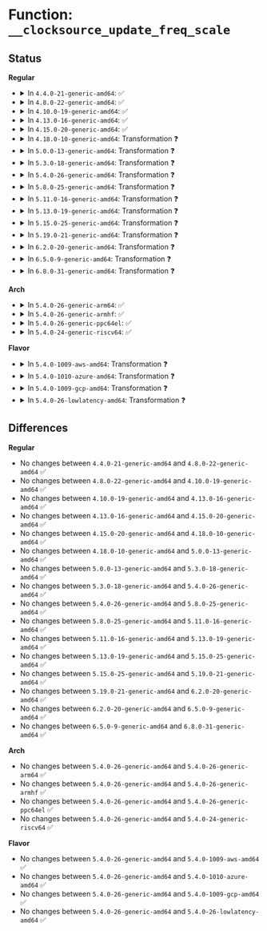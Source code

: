 # Function: <code>__clocksource_update_freq_scale</code>

## Status
<b>Regular</b>
<ul>
<li>
<details>
<summary>In <code>4.4.0-21-generic-amd64</code>: ✅</summary>

```c
void __clocksource_update_freq_scale(struct clocksource * cs, u32 scale, u32 freq)
```

```json
{
  "name": "__clocksource_update_freq_scale",
  "collision_type": "Unique Global",
  "inline_type": "No",
  "funcs": [
    {
      "addr": 18446744071579859984,
      "name": "__clocksource_update_freq_scale",
      "external": true,
      "loc": "kernel/time/clocksource.c:661",
      "file": "kernel/time/clocksource.c",
      "inline": "seen, unknown",
      "caller_inline": [],
      "caller_func": [
        "kernel/time/clocksource.c:__clocksource_register_scale"
      ]
    }
  ],
  "symbols": [
    {
      "addr": 18446744071579859984,
      "name": "__clocksource_update_freq_scale",
      "section": ".text",
      "bind": "STB_GLOBAL",
      "size": 521
    }
  ]
}
```
</details>
</li>
<li>
<details>
<summary>In <code>4.8.0-22-generic-amd64</code>: ✅</summary>

```c
void __clocksource_update_freq_scale(struct clocksource * cs, u32 scale, u32 freq)
```

```json
{
  "name": "__clocksource_update_freq_scale",
  "collision_type": "Unique Global",
  "inline_type": "No",
  "funcs": [
    {
      "addr": 18446744071579888960,
      "name": "__clocksource_update_freq_scale",
      "external": true,
      "loc": "kernel/time/clocksource.c:693",
      "file": "kernel/time/clocksource.c",
      "inline": "seen, unknown",
      "caller_inline": [],
      "caller_func": [
        "kernel/time/clocksource.c:__clocksource_register_scale"
      ]
    }
  ],
  "symbols": [
    {
      "addr": 18446744071579888960,
      "name": "__clocksource_update_freq_scale",
      "section": ".text",
      "bind": "STB_GLOBAL",
      "size": 501
    }
  ]
}
```
</details>
</li>
<li>
<details>
<summary>In <code>4.10.0-19-generic-amd64</code>: ✅</summary>

```c
void __clocksource_update_freq_scale(struct clocksource * cs, u32 scale, u32 freq)
```

```json
{
  "name": "__clocksource_update_freq_scale",
  "collision_type": "Unique Global",
  "inline_type": "No",
  "funcs": [
    {
      "addr": 18446744071579900848,
      "name": "__clocksource_update_freq_scale",
      "external": true,
      "loc": "kernel/time/clocksource.c:703",
      "file": "kernel/time/clocksource.c",
      "inline": "seen, unknown",
      "caller_inline": [],
      "caller_func": [
        "kernel/time/clocksource.c:__clocksource_register_scale"
      ]
    }
  ],
  "symbols": [
    {
      "addr": 18446744071579900848,
      "name": "__clocksource_update_freq_scale",
      "section": ".text",
      "bind": "STB_GLOBAL",
      "size": 501
    }
  ]
}
```
</details>
</li>
<li>
<details>
<summary>In <code>4.13.0-16-generic-amd64</code>: ✅</summary>

```c
void __clocksource_update_freq_scale(struct clocksource * cs, u32 scale, u32 freq)
```

```json
{
  "name": "__clocksource_update_freq_scale",
  "collision_type": "Unique Global",
  "inline_type": "No",
  "funcs": [
    {
      "addr": 18446744071579909360,
      "name": "__clocksource_update_freq_scale",
      "external": true,
      "loc": "kernel/time/clocksource.c:710",
      "file": "kernel/time/clocksource.c",
      "inline": "seen, unknown",
      "caller_inline": [],
      "caller_func": [
        "kernel/time/clocksource.c:__clocksource_register_scale"
      ]
    }
  ],
  "symbols": [
    {
      "addr": 18446744071579909360,
      "name": "__clocksource_update_freq_scale",
      "section": ".text",
      "bind": "STB_GLOBAL",
      "size": 558
    }
  ]
}
```
</details>
</li>
<li>
<details>
<summary>In <code>4.15.0-20-generic-amd64</code>: ✅</summary>

```c
void __clocksource_update_freq_scale(struct clocksource * cs, u32 scale, u32 freq)
```

```json
{
  "name": "__clocksource_update_freq_scale",
  "collision_type": "Unique Global",
  "inline_type": "No",
  "funcs": [
    {
      "addr": 18446744071579954560,
      "name": "__clocksource_update_freq_scale",
      "external": true,
      "loc": "kernel/time/clocksource.c:709",
      "file": "kernel/time/clocksource.c",
      "inline": "seen, unknown",
      "caller_inline": [],
      "caller_func": [
        "kernel/time/clocksource.c:__clocksource_register_scale"
      ]
    }
  ],
  "symbols": [
    {
      "addr": 18446744071579954560,
      "name": "__clocksource_update_freq_scale",
      "section": ".text",
      "bind": "STB_GLOBAL",
      "size": 558
    }
  ]
}
```
</details>
</li>
<li>
<details>
<summary>In <code>4.18.0-10-generic-amd64</code>: Transformation ❓</summary>

```c
void __clocksource_update_freq_scale(struct clocksource * cs, u32 scale, u32 freq)
```

```json
{
  "name": "__clocksource_update_freq_scale",
  "collision_type": "Unique Global",
  "inline_type": "No",
  "funcs": [
    {
      "addr": 0,
      "name": "__clocksource_update_freq_scale",
      "external": true,
      "loc": "kernel/time/clocksource.c:731",
      "file": "kernel/time/clocksource.c",
      "inline": "seen, unknown",
      "caller_inline": [],
      "caller_func": [
        "kernel/time/clocksource.c:__clocksource_register_scale"
      ]
    }
  ],
  "symbols": [
    {
      "addr": 18446744071580006308,
      "name": "__clocksource_update_freq_scale.cold.11",
      "section": ".text",
      "bind": "STB_LOCAL",
      "size": 72
    },
    {
      "addr": 18446744071580002192,
      "name": "__clocksource_update_freq_scale",
      "section": ".text",
      "bind": "STB_GLOBAL",
      "size": 462
    }
  ]
}
```
</details>
</li>
<li>
<details>
<summary>In <code>5.0.0-13-generic-amd64</code>: Transformation ❓</summary>

```c
void __clocksource_update_freq_scale(struct clocksource * cs, u32 scale, u32 freq)
```

```json
{
  "name": "__clocksource_update_freq_scale",
  "collision_type": "Unique Global",
  "inline_type": "No",
  "funcs": [
    {
      "addr": 0,
      "name": "__clocksource_update_freq_scale",
      "external": true,
      "loc": "kernel/time/clocksource.c:851",
      "file": "kernel/time/clocksource.c",
      "inline": "seen, unknown",
      "caller_inline": [],
      "caller_func": [
        "kernel/time/clocksource.c:__clocksource_register_scale"
      ]
    }
  ],
  "symbols": [
    {
      "addr": 18446744071580053396,
      "name": "__clocksource_update_freq_scale.cold.12",
      "section": ".text",
      "bind": "STB_LOCAL",
      "size": 68
    },
    {
      "addr": 18446744071580048528,
      "name": "__clocksource_update_freq_scale",
      "section": ".text",
      "bind": "STB_GLOBAL",
      "size": 496
    }
  ]
}
```
</details>
</li>
<li>
<details>
<summary>In <code>5.3.0-18-generic-amd64</code>: Transformation ❓</summary>

```c
void __clocksource_update_freq_scale(struct clocksource * cs, u32 scale, u32 freq)
```

```json
{
  "name": "__clocksource_update_freq_scale",
  "collision_type": "Unique Global",
  "inline_type": "No",
  "funcs": [
    {
      "addr": 0,
      "name": "__clocksource_update_freq_scale",
      "external": true,
      "loc": "kernel/time/clocksource.c:851",
      "file": "kernel/time/clocksource.c",
      "inline": "seen, unknown",
      "caller_inline": [],
      "caller_func": [
        "kernel/time/clocksource.c:__clocksource_register_scale"
      ]
    }
  ],
  "symbols": [
    {
      "addr": 18446744071580096837,
      "name": "__clocksource_update_freq_scale.cold",
      "section": ".text",
      "bind": "STB_LOCAL",
      "size": 98
    },
    {
      "addr": 18446744071580092160,
      "name": "__clocksource_update_freq_scale",
      "section": ".text",
      "bind": "STB_GLOBAL",
      "size": 417
    }
  ]
}
```
</details>
</li>
<li>
<details>
<summary>In <code>5.4.0-26-generic-amd64</code>: Transformation ❓</summary>

```c
void __clocksource_update_freq_scale(struct clocksource * cs, u32 scale, u32 freq)
```

```json
{
  "name": "__clocksource_update_freq_scale",
  "collision_type": "Unique Global",
  "inline_type": "No",
  "funcs": [
    {
      "addr": 0,
      "name": "__clocksource_update_freq_scale",
      "external": true,
      "loc": "kernel/time/clocksource.c:858",
      "file": "kernel/time/clocksource.c",
      "inline": "seen, unknown",
      "caller_inline": [],
      "caller_func": [
        "kernel/time/clocksource.c:__clocksource_register_scale"
      ]
    }
  ],
  "symbols": [
    {
      "addr": 18446744071580145813,
      "name": "__clocksource_update_freq_scale.cold",
      "section": ".text",
      "bind": "STB_LOCAL",
      "size": 98
    },
    {
      "addr": 18446744071580141120,
      "name": "__clocksource_update_freq_scale",
      "section": ".text",
      "bind": "STB_GLOBAL",
      "size": 417
    }
  ]
}
```
</details>
</li>
<li>
<details>
<summary>In <code>5.8.0-25-generic-amd64</code>: Transformation ❓</summary>

```c
void __clocksource_update_freq_scale(struct clocksource * cs, u32 scale, u32 freq)
```

```json
{
  "name": "__clocksource_update_freq_scale",
  "collision_type": "Unique Global",
  "inline_type": "No",
  "funcs": [
    {
      "addr": 0,
      "name": "__clocksource_update_freq_scale",
      "external": true,
      "loc": "kernel/time/clocksource.c:858",
      "file": "kernel/time/clocksource.c",
      "inline": "seen, unknown",
      "caller_inline": [],
      "caller_func": [
        "kernel/time/clocksource.c:__clocksource_register_scale"
      ]
    }
  ],
  "symbols": [
    {
      "addr": 18446744071580207769,
      "name": "__clocksource_update_freq_scale.cold",
      "section": ".text",
      "bind": "STB_LOCAL",
      "size": 98
    },
    {
      "addr": 18446744071580205552,
      "name": "__clocksource_update_freq_scale",
      "section": ".text",
      "bind": "STB_GLOBAL",
      "size": 422
    }
  ]
}
```
</details>
</li>
<li>
<details>
<summary>In <code>5.11.0-16-generic-amd64</code>: Transformation ❓</summary>

```c
void __clocksource_update_freq_scale(struct clocksource * cs, u32 scale, u32 freq)
```

```json
{
  "name": "__clocksource_update_freq_scale",
  "collision_type": "Unique Global",
  "inline_type": "No",
  "funcs": [
    {
      "addr": 0,
      "name": "__clocksource_update_freq_scale",
      "external": true,
      "loc": "kernel/time/clocksource.c:850",
      "file": "kernel/time/clocksource.c",
      "inline": "seen, unknown",
      "caller_inline": [],
      "caller_func": [
        "kernel/time/clocksource.c:__clocksource_register_scale"
      ]
    }
  ],
  "symbols": [
    {
      "addr": 18446744071591311824,
      "name": "__clocksource_update_freq_scale.cold",
      "section": ".text",
      "bind": "STB_LOCAL",
      "size": 98
    },
    {
      "addr": 18446744071580190288,
      "name": "__clocksource_update_freq_scale",
      "section": ".text",
      "bind": "STB_GLOBAL",
      "size": 422
    }
  ]
}
```
</details>
</li>
<li>
<details>
<summary>In <code>5.13.0-19-generic-amd64</code>: Transformation ❓</summary>

```c
void __clocksource_update_freq_scale(struct clocksource * cs, u32 scale, u32 freq)
```

```json
{
  "name": "__clocksource_update_freq_scale",
  "collision_type": "Unique Global",
  "inline_type": "No",
  "funcs": [
    {
      "addr": 0,
      "name": "__clocksource_update_freq_scale",
      "external": true,
      "loc": "kernel/time/clocksource.c:951",
      "file": "kernel/time/clocksource.c",
      "inline": "seen, unknown",
      "caller_inline": [],
      "caller_func": [
        "kernel/time/clocksource.c:__clocksource_register_scale"
      ]
    }
  ],
  "symbols": [
    {
      "addr": 18446744071591254286,
      "name": "__clocksource_update_freq_scale.cold",
      "section": ".text",
      "bind": "STB_LOCAL",
      "size": 67
    },
    {
      "addr": 18446744071580195568,
      "name": "__clocksource_update_freq_scale",
      "section": ".text",
      "bind": "STB_GLOBAL",
      "size": 499
    }
  ]
}
```
</details>
</li>
<li>
<details>
<summary>In <code>5.15.0-25-generic-amd64</code>: Transformation ❓</summary>

```c
void __clocksource_update_freq_scale(struct clocksource * cs, u32 scale, u32 freq)
```

```json
{
  "name": "__clocksource_update_freq_scale",
  "collision_type": "Unique Global",
  "inline_type": "No",
  "funcs": [
    {
      "addr": 0,
      "name": "__clocksource_update_freq_scale",
      "external": true,
      "loc": "kernel/time/clocksource.c:1063",
      "file": "kernel/time/clocksource.c",
      "inline": "seen, unknown",
      "caller_inline": [],
      "caller_func": [
        "kernel/time/clocksource.c:__clocksource_register_scale"
      ]
    }
  ],
  "symbols": [
    {
      "addr": 18446744071592154999,
      "name": "__clocksource_update_freq_scale.cold",
      "section": ".text",
      "bind": "STB_LOCAL",
      "size": 165
    },
    {
      "addr": 18446744071580341200,
      "name": "__clocksource_update_freq_scale",
      "section": ".text",
      "bind": "STB_GLOBAL",
      "size": 496
    }
  ]
}
```
</details>
</li>
<li>
<details>
<summary>In <code>5.19.0-21-generic-amd64</code>: Transformation ❓</summary>

```c
void __clocksource_update_freq_scale(struct clocksource * cs, u32 scale, u32 freq)
```

```json
{
  "name": "__clocksource_update_freq_scale",
  "collision_type": "Unique Global",
  "inline_type": "No",
  "funcs": [
    {
      "addr": 0,
      "name": "__clocksource_update_freq_scale",
      "external": true,
      "loc": "kernel/time/clocksource.c:1069",
      "file": "kernel/time/clocksource.c",
      "inline": "seen, unknown",
      "caller_inline": [],
      "caller_func": [
        "kernel/time/clocksource.c:__clocksource_register_scale"
      ]
    }
  ],
  "symbols": [
    {
      "addr": 18446744071593930065,
      "name": "__clocksource_update_freq_scale.cold",
      "section": ".text",
      "bind": "STB_LOCAL",
      "size": 120
    },
    {
      "addr": 18446744071580554320,
      "name": "__clocksource_update_freq_scale",
      "section": ".text",
      "bind": "STB_GLOBAL",
      "size": 562
    }
  ]
}
```
</details>
</li>
<li>
<details>
<summary>In <code>6.2.0-20-generic-amd64</code>: Transformation ❓</summary>

```c
void __clocksource_update_freq_scale(struct clocksource * cs, u32 scale, u32 freq)
```

```json
{
  "name": "__clocksource_update_freq_scale",
  "collision_type": "Unique Global",
  "inline_type": "No",
  "funcs": [
    {
      "addr": 0,
      "name": "__clocksource_update_freq_scale",
      "external": true,
      "loc": "kernel/time/clocksource.c:1088",
      "file": "kernel/time/clocksource.c",
      "inline": "seen, unknown",
      "caller_inline": [],
      "caller_func": [
        "kernel/time/clocksource.c:__clocksource_register_scale"
      ]
    }
  ],
  "symbols": [
    {
      "addr": 18446744071595997433,
      "name": "__clocksource_update_freq_scale.cold",
      "section": ".text",
      "bind": "STB_LOCAL",
      "size": 69
    },
    {
      "addr": 18446744071580810352,
      "name": "__clocksource_update_freq_scale",
      "section": ".text",
      "bind": "STB_GLOBAL",
      "size": 626
    }
  ]
}
```
</details>
</li>
<li>
<details>
<summary>In <code>6.5.0-9-generic-amd64</code>: Transformation ❓</summary>

```c
void __clocksource_update_freq_scale(struct clocksource * cs, u32 scale, u32 freq)
```

```json
{
  "name": "__clocksource_update_freq_scale",
  "collision_type": "Unique Global",
  "inline_type": "No",
  "funcs": [
    {
      "addr": 0,
      "name": "__clocksource_update_freq_scale",
      "external": true,
      "loc": "kernel/time/clocksource.c:1099",
      "file": "kernel/time/clocksource.c",
      "inline": "seen, unknown",
      "caller_inline": [],
      "caller_func": [
        "kernel/time/clocksource.c:__clocksource_register_scale"
      ]
    }
  ],
  "symbols": [
    {
      "addr": 18446744071596515595,
      "name": "__clocksource_update_freq_scale.cold",
      "section": ".text",
      "bind": "STB_LOCAL",
      "size": 69
    },
    {
      "addr": 18446744071580893552,
      "name": "__clocksource_update_freq_scale",
      "section": ".text",
      "bind": "STB_GLOBAL",
      "size": 614
    }
  ]
}
```
</details>
</li>
<li>
<details>
<summary>In <code>6.8.0-31-generic-amd64</code>: Transformation ❓</summary>

```c
void __clocksource_update_freq_scale(struct clocksource * cs, u32 scale, u32 freq)
```

```json
{
  "name": "__clocksource_update_freq_scale",
  "collision_type": "Unique Global",
  "inline_type": "No",
  "funcs": [
    {
      "addr": 0,
      "name": "__clocksource_update_freq_scale",
      "external": true,
      "loc": "kernel/time/clocksource.c:1122",
      "file": "kernel/time/clocksource.c",
      "inline": "seen, unknown",
      "caller_inline": [],
      "caller_func": [
        "kernel/time/clocksource.c:__clocksource_register_scale"
      ]
    }
  ],
  "symbols": [
    {
      "addr": 18446744071597414922,
      "name": "__clocksource_update_freq_scale.cold",
      "section": ".text",
      "bind": "STB_LOCAL",
      "size": 69
    },
    {
      "addr": 18446744071580983984,
      "name": "__clocksource_update_freq_scale",
      "section": ".text",
      "bind": "STB_GLOBAL",
      "size": 614
    }
  ]
}
```
</details>
</li>
</ul>
<b>Arch</b>
<ul>
<li>
<details>
<summary>In <code>5.4.0-26-generic-arm64</code>: ✅</summary>

```c
void __clocksource_update_freq_scale(struct clocksource * cs, u32 scale, u32 freq)
```

```json
{
  "name": "__clocksource_update_freq_scale",
  "collision_type": "Unique Global",
  "inline_type": "No",
  "funcs": [
    {
      "addr": 18446603336491362400,
      "name": "__clocksource_update_freq_scale",
      "external": true,
      "loc": "kernel/time/clocksource.c:858",
      "file": "kernel/time/clocksource.c",
      "inline": "seen, unknown",
      "caller_inline": [],
      "caller_func": [
        "kernel/time/clocksource.c:__clocksource_register_scale"
      ]
    }
  ],
  "symbols": [
    {
      "addr": 18446603336491362400,
      "name": "__clocksource_update_freq_scale",
      "section": ".text",
      "bind": "STB_GLOBAL",
      "size": 552
    }
  ]
}
```
</details>
</li>
<li>
<details>
<summary>In <code>5.4.0-26-generic-armhf</code>: ✅</summary>

```c
void __clocksource_update_freq_scale(struct clocksource * cs, u32 scale, u32 freq)
```

```json
{
  "name": "__clocksource_update_freq_scale",
  "collision_type": "Unique Global",
  "inline_type": "No",
  "funcs": [
    {
      "addr": 3225363280,
      "name": "__clocksource_update_freq_scale",
      "external": true,
      "loc": "kernel/time/clocksource.c:858",
      "file": "kernel/time/clocksource.c",
      "inline": "seen, unknown",
      "caller_inline": [],
      "caller_func": [
        "kernel/time/clocksource.c:__clocksource_register_scale"
      ]
    }
  ],
  "symbols": [
    {
      "addr": 3225363280,
      "name": "__clocksource_update_freq_scale",
      "section": ".text",
      "bind": "STB_GLOBAL",
      "size": 512
    }
  ]
}
```
</details>
</li>
<li>
<details>
<summary>In <code>5.4.0-26-generic-ppc64el</code>: ✅</summary>

```c
void __clocksource_update_freq_scale(struct clocksource * cs, u32 scale, u32 freq)
```

```json
{
  "name": "__clocksource_update_freq_scale",
  "collision_type": "Unique Global",
  "inline_type": "No",
  "funcs": [
    {
      "addr": 13835058055284297440,
      "name": "__clocksource_update_freq_scale",
      "external": true,
      "loc": "kernel/time/clocksource.c:858",
      "file": "kernel/time/clocksource.c",
      "inline": "seen, unknown",
      "caller_inline": [],
      "caller_func": [
        "kernel/time/clocksource.c:__clocksource_register_scale"
      ]
    }
  ],
  "symbols": [
    {
      "addr": 13835058055284297440,
      "name": "__clocksource_update_freq_scale",
      "section": ".text",
      "bind": "STB_GLOBAL",
      "size": 684
    }
  ]
}
```
</details>
</li>
<li>
<details>
<summary>In <code>5.4.0-24-generic-riscv64</code>: ✅</summary>

```c
void __clocksource_update_freq_scale(struct clocksource * cs, u32 scale, u32 freq)
```

```json
{
  "name": "__clocksource_update_freq_scale",
  "collision_type": "Unique Global",
  "inline_type": "No",
  "funcs": [
    {
      "addr": 18446743936271854032,
      "name": "__clocksource_update_freq_scale",
      "external": true,
      "loc": "kernel/time/clocksource.c:858",
      "file": "kernel/time/clocksource.c",
      "inline": "seen, unknown",
      "caller_inline": [],
      "caller_func": [
        "kernel/time/clocksource.c:__clocksource_register_scale"
      ]
    }
  ],
  "symbols": [
    {
      "addr": 18446743936271854032,
      "name": "__clocksource_update_freq_scale",
      "section": ".text",
      "bind": "STB_GLOBAL",
      "size": 484
    }
  ]
}
```
</details>
</li>
</ul>
<b>Flavor</b>
<ul>
<li>
<details>
<summary>In <code>5.4.0-1009-aws-amd64</code>: Transformation ❓</summary>

```c
void __clocksource_update_freq_scale(struct clocksource * cs, u32 scale, u32 freq)
```

```json
{
  "name": "__clocksource_update_freq_scale",
  "collision_type": "Unique Global",
  "inline_type": "No",
  "funcs": [
    {
      "addr": 0,
      "name": "__clocksource_update_freq_scale",
      "external": true,
      "loc": "kernel/time/clocksource.c:858",
      "file": "kernel/time/clocksource.c",
      "inline": "seen, unknown",
      "caller_inline": [],
      "caller_func": [
        "kernel/time/clocksource.c:__clocksource_register_scale"
      ]
    }
  ],
  "symbols": [
    {
      "addr": 18446744071580115013,
      "name": "__clocksource_update_freq_scale.cold",
      "section": ".text",
      "bind": "STB_LOCAL",
      "size": 98
    },
    {
      "addr": 18446744071580110320,
      "name": "__clocksource_update_freq_scale",
      "section": ".text",
      "bind": "STB_GLOBAL",
      "size": 417
    }
  ]
}
```
</details>
</li>
<li>
<details>
<summary>In <code>5.4.0-1010-azure-amd64</code>: Transformation ❓</summary>

```c
void __clocksource_update_freq_scale(struct clocksource * cs, u32 scale, u32 freq)
```

```json
{
  "name": "__clocksource_update_freq_scale",
  "collision_type": "Unique Global",
  "inline_type": "No",
  "funcs": [
    {
      "addr": 0,
      "name": "__clocksource_update_freq_scale",
      "external": true,
      "loc": "kernel/time/clocksource.c:858",
      "file": "kernel/time/clocksource.c",
      "inline": "seen, unknown",
      "caller_inline": [],
      "caller_func": [
        "kernel/time/clocksource.c:__clocksource_register_scale"
      ]
    }
  ],
  "symbols": [
    {
      "addr": 18446744071580060309,
      "name": "__clocksource_update_freq_scale.cold",
      "section": ".text",
      "bind": "STB_LOCAL",
      "size": 98
    },
    {
      "addr": 18446744071580055632,
      "name": "__clocksource_update_freq_scale",
      "section": ".text",
      "bind": "STB_GLOBAL",
      "size": 417
    }
  ]
}
```
</details>
</li>
<li>
<details>
<summary>In <code>5.4.0-1009-gcp-amd64</code>: Transformation ❓</summary>

```c
void __clocksource_update_freq_scale(struct clocksource * cs, u32 scale, u32 freq)
```

```json
{
  "name": "__clocksource_update_freq_scale",
  "collision_type": "Unique Global",
  "inline_type": "No",
  "funcs": [
    {
      "addr": 0,
      "name": "__clocksource_update_freq_scale",
      "external": true,
      "loc": "kernel/time/clocksource.c:858",
      "file": "kernel/time/clocksource.c",
      "inline": "seen, unknown",
      "caller_inline": [],
      "caller_func": [
        "kernel/time/clocksource.c:__clocksource_register_scale"
      ]
    }
  ],
  "symbols": [
    {
      "addr": 18446744071580106085,
      "name": "__clocksource_update_freq_scale.cold",
      "section": ".text",
      "bind": "STB_LOCAL",
      "size": 98
    },
    {
      "addr": 18446744071580101392,
      "name": "__clocksource_update_freq_scale",
      "section": ".text",
      "bind": "STB_GLOBAL",
      "size": 417
    }
  ]
}
```
</details>
</li>
<li>
<details>
<summary>In <code>5.4.0-26-lowlatency-amd64</code>: Transformation ❓</summary>

```c
void __clocksource_update_freq_scale(struct clocksource * cs, u32 scale, u32 freq)
```

```json
{
  "name": "__clocksource_update_freq_scale",
  "collision_type": "Unique Global",
  "inline_type": "No",
  "funcs": [
    {
      "addr": 0,
      "name": "__clocksource_update_freq_scale",
      "external": true,
      "loc": "kernel/time/clocksource.c:858",
      "file": "kernel/time/clocksource.c",
      "inline": "seen, unknown",
      "caller_inline": [],
      "caller_func": [
        "kernel/time/clocksource.c:__clocksource_register_scale"
      ]
    }
  ],
  "symbols": [
    {
      "addr": 18446744071580157829,
      "name": "__clocksource_update_freq_scale.cold",
      "section": ".text",
      "bind": "STB_LOCAL",
      "size": 98
    },
    {
      "addr": 18446744071580153136,
      "name": "__clocksource_update_freq_scale",
      "section": ".text",
      "bind": "STB_GLOBAL",
      "size": 417
    }
  ]
}
```
</details>
</li>
</ul>

## Differences
<b>Regular</b>
<ul>
<li>
No changes between <code>4.4.0-21-generic-amd64</code> and <code>4.8.0-22-generic-amd64</code> ✅
</li>
<li>
No changes between <code>4.8.0-22-generic-amd64</code> and <code>4.10.0-19-generic-amd64</code> ✅
</li>
<li>
No changes between <code>4.10.0-19-generic-amd64</code> and <code>4.13.0-16-generic-amd64</code> ✅
</li>
<li>
No changes between <code>4.13.0-16-generic-amd64</code> and <code>4.15.0-20-generic-amd64</code> ✅
</li>
<li>
No changes between <code>4.15.0-20-generic-amd64</code> and <code>4.18.0-10-generic-amd64</code> ✅
</li>
<li>
No changes between <code>4.18.0-10-generic-amd64</code> and <code>5.0.0-13-generic-amd64</code> ✅
</li>
<li>
No changes between <code>5.0.0-13-generic-amd64</code> and <code>5.3.0-18-generic-amd64</code> ✅
</li>
<li>
No changes between <code>5.3.0-18-generic-amd64</code> and <code>5.4.0-26-generic-amd64</code> ✅
</li>
<li>
No changes between <code>5.4.0-26-generic-amd64</code> and <code>5.8.0-25-generic-amd64</code> ✅
</li>
<li>
No changes between <code>5.8.0-25-generic-amd64</code> and <code>5.11.0-16-generic-amd64</code> ✅
</li>
<li>
No changes between <code>5.11.0-16-generic-amd64</code> and <code>5.13.0-19-generic-amd64</code> ✅
</li>
<li>
No changes between <code>5.13.0-19-generic-amd64</code> and <code>5.15.0-25-generic-amd64</code> ✅
</li>
<li>
No changes between <code>5.15.0-25-generic-amd64</code> and <code>5.19.0-21-generic-amd64</code> ✅
</li>
<li>
No changes between <code>5.19.0-21-generic-amd64</code> and <code>6.2.0-20-generic-amd64</code> ✅
</li>
<li>
No changes between <code>6.2.0-20-generic-amd64</code> and <code>6.5.0-9-generic-amd64</code> ✅
</li>
<li>
No changes between <code>6.5.0-9-generic-amd64</code> and <code>6.8.0-31-generic-amd64</code> ✅
</li>
</ul>
<b>Arch</b>
<ul>
<li>
No changes between <code>5.4.0-26-generic-amd64</code> and <code>5.4.0-26-generic-arm64</code> ✅
</li>
<li>
No changes between <code>5.4.0-26-generic-amd64</code> and <code>5.4.0-26-generic-armhf</code> ✅
</li>
<li>
No changes between <code>5.4.0-26-generic-amd64</code> and <code>5.4.0-26-generic-ppc64el</code> ✅
</li>
<li>
No changes between <code>5.4.0-26-generic-amd64</code> and <code>5.4.0-24-generic-riscv64</code> ✅
</li>
</ul>
<b>Flavor</b>
<ul>
<li>
No changes between <code>5.4.0-26-generic-amd64</code> and <code>5.4.0-1009-aws-amd64</code> ✅
</li>
<li>
No changes between <code>5.4.0-26-generic-amd64</code> and <code>5.4.0-1010-azure-amd64</code> ✅
</li>
<li>
No changes between <code>5.4.0-26-generic-amd64</code> and <code>5.4.0-1009-gcp-amd64</code> ✅
</li>
<li>
No changes between <code>5.4.0-26-generic-amd64</code> and <code>5.4.0-26-lowlatency-amd64</code> ✅
</li>
</ul>
